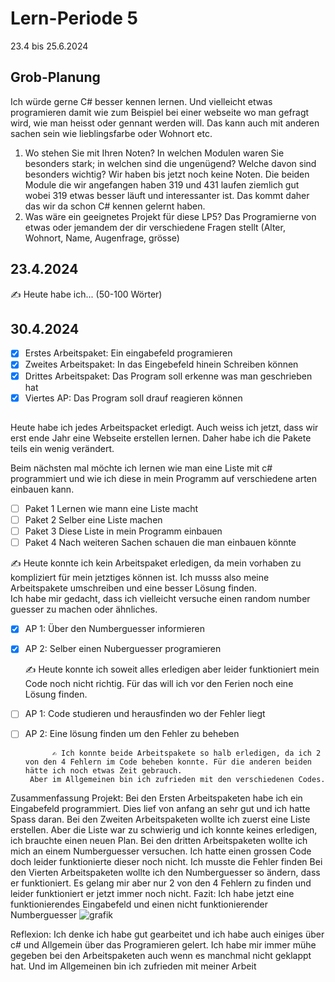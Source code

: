 # Lern-Periode 5

23.4 bis 25.6.2024

## Grob-Planung
Ich würde gerne C# besser kennen lernen. Und vielleicht etwas programieren damit wie zum Beispiel bei einer webseite wo man gefragt wird, wie man heisst oder gennant werden will.
Das kann auch mit anderen sachen sein wie lieblingsfarbe oder Wohnort etc. 

1. Wo stehen Sie mit Ihren Noten? In welchen Modulen waren Sie besonders stark; in welchen sind die ungenügend? Welche davon sind besonders wichtig?
  Wir haben bis jetzt noch keine Noten. Die beiden Module die wir angefangen haben 319 und 431 laufen ziemlich gut wobei 319 etwas besser läuft und interessanter ist. Das kommt daher das wir da schon C# kennen gelernt haben.
5. Was wäre ein geeignetes Projekt für diese LP5?
Das Programierne von etwas oder jemandem der dir verschiedene Fragen stellt (Alter, Wohnort, Name, Augenfrage, grösse)
## 23.4.2024

✍️ Heute habe ich... (50-100 Wörter)

## 30.4.2024

- [x] Erstes Arbeitspaket: Ein eingabefeld programieren
- [x] Zweites Arbeitspaket: In das Eingebefeld hinein Schreiben können
- [x] Drittes Arbeitspaket: Das Program soll erkenne was man geschrieben hat
- [x] Viertes AP: Das Program soll drauf reagieren können

 ##
 Heute habe ich jedes Arbeitspacket erledigt. Auch weiss ich jetzt, dass wir erst ende Jahr eine Webseite erstellen lernen. Daher habe ich die Pakete teils ein wenig verändert.

 Beim nächsten mal möchte ich lernen wie man eine Liste mit c# programmiert und wie ich diese in mein Programm auf verschiedene arten einbauen kann.
 - [ ] Paket 1 Lernen wie mann eine Liste macht
 - [ ] Paket 2 Selber eine Liste machen
-  [ ] Paket 3 Diese Liste in mein Programm einbauen
 - [ ] Paket 4 Nach weiteren Sachen schauen die man einbauen könnte
    
  ✍️ Heute konnte ich kein Arbeitspaket erledigen, da mein vorhaben zu kompliziert für mein jetztiges können ist. Ich musss also meine Arbeitspakete umschreiben und eine besser Lösung finden.  
          Ich habe mir gedacht, dass ich vielleicht versuche einen random number guesser zu machen oder ähnliches.
- [x] AP 1: Über den Numberguesser informieren
- [x] AP 2: Selber einen Nuberguesser programieren 
       
  ✍️ Heute konnte ich soweit alles erledigen aber leider funktioniert mein Code noch nicht richtig. Für das will ich vor den Ferien noch eine Lösung finden.
- [ ] AP 1: Code studieren und herausfinden wo der Fehler liegt
- [ ] AP 2: Eine lösung finden um den Fehler zu beheben
  
            ✍️ Ich konnte beide Arbeitspakete so halb erledigen, da ich 2 von den 4 Fehlern im Code beheben konnte. Für die anderen beiden hätte ich noch etwas Zeit gebrauch.
       Aber im Allgemeinen bin ich zufrieden mit den verschiedenen Codes.

Zusammenfassung Projekt:
Bei den Ersten Arbeitspaketen habe ich ein Eingabefeld programmiert. Dies lief von anfang an sehr gut und ich hatte Spass daran.
Bei den Zweiten Arbeitspaketen wollte ich zuerst eine Liste erstellen. Aber die Liste war zu schwierig und ich konnte keines erledigen, ich brauchte einen neuen Plan.
Bei den dritten Arbeitspaketen wollte ich mich an einem Numberguesser versuchen. Ich hatte einen grossen Code doch leider funktionierte dieser noch nicht. Ich musste die Fehler finden
Bei den Vierten Arbeitspaketen wollte ich den Numberguesser so ändern, dass er funktioniert. Es gelang mir aber nur 2 von den 4 Fehlern zu finden und leider funktioniert er jetzt immer noch nicht.
Fazit: Ich habe jetzt eine funktionierendes Eingabefeld und einen nicht funktionierender Numberguesser
![grafik](https://github.com/user-attachments/assets/237557ba-2776-4618-9a66-5b323f7827d5)

Reflexion:
Ich denke ich habe gut gearbeitet und ich habe auch einiges über c# und Allgemein über das Programieren gelert. Ich habe mir immer mühe gegeben bei den Arbeitspaketen auch wenn es manchmal nicht geklappt hat.
Und im Allgemeinen bin ich zufrieden mit meiner Arbeit 



